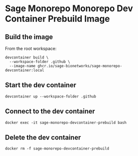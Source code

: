 # Sage Monorepo Monorepo Dev Container Prebuild Image

## Build the image

From the root workspace:

```console
devcontainer build \
  --workspace-folder .github \
  --image-name ghcr.io/sage-bionetworks/sage-monorepo-devcontainer:local
```

## Start the dev container

```console
devcontainer up --workspace-folder .github
```

## Connect to the dev container

```console
docker exec -it sage-monorepo-devcontainer-prebuild bash
```

## Delete the dev container

```console
docker rm -f sage-monorepo-devcontainer-prebuild
```
